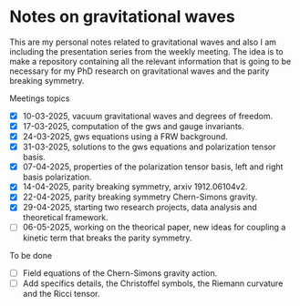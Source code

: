 # Notes on gravitational waves

This are my personal notes related to gravitational waves and also
I am including the presentation series from the weekly meeting. The 
idea is to make a repository containing all the relevant information
that is going to be necessary for my PhD research on gravitational waves
and the parity breaking symmetry.

Meetings topics
- [x] 10-03-2025, vacuum gravitational waves and degrees of freedom.
- [x] 17-03-2025, computation of the gws and gauge invariants.
- [x] 24-03-2025, gws equations using a FRW background.
- [x] 31-03-2025, solutions to the gws equations and polarization tensor basis.
- [x] 07-04-2025, properties of the polarization tensor basis, left and right basis polarization.
- [x] 14-04-2025, parity breaking symmetry, arxiv 1912.06104v2.
- [x] 22-04-2025, parity breaking symmetry Chern-Simons gravity.
- [x] 29-04-2025, starting two research projects, data analysis and theoretical framework.
- [ ] 06-05-2025, working on the theorical paper, new ideas for coupling a kinetic term that breaks the parity symmetry.

To be done
- [ ] Field equations of the Chern-Simons gravity action.
- [ ] Add specifics details, the Christoffel symbols, the Riemann curvature and the Ricci tensor.
